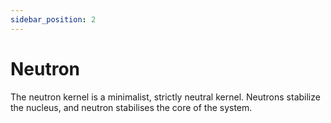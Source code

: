 ```yaml
---
sidebar_position: 2
---
```


# Neutron

The neutron kernel is a minimalist, strictly neutral kernel. Neutrons stabilize the nucleus, and neutron stabilises the core of the system.
